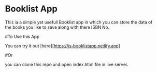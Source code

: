 # Booklist App

This ia a simple yet usefull Booklist app in which you can store the data of the books you like to save along with there ISBN No.

#To Use this App

You can try it out [here][https://js-booklistapp.netlify.app]

#Or

you can clone this repo and open index.html file in live server.